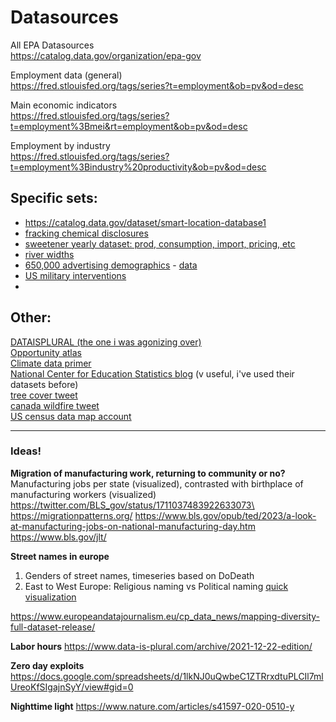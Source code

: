 # Datasources
All EPA Datasources\
https://catalog.data.gov/organization/epa-gov

Employment data (general)\
https://fred.stlouisfed.org/tags/series?t=employment&ob=pv&od=desc

Main economic indicators\
https://fred.stlouisfed.org/tags/series?t=employment%3Bmei&rt=employment&ob=pv&od=desc

Employment by industry\
https://fred.stlouisfed.org/tags/series?t=employment%3Bindustry%20productivity&ob=pv&od=desc

## Specific sets:
* https://catalog.data.gov/dataset/smart-location-database1
* [fracking chemical disclosures](https://fracfocus.org/)
* [sweetener yearly dataset: prod, consumption, import, pricing, etc](https://www.ers.usda.gov/data-products/sugar-and-sweeteners-yearbook-tables.aspx)
* [river widths](https://zenodo.org/record/6425657#.Y2AxIILMI-Q)
* [650,000 advertising demographics](https://themarkup.org/privacy/2023/06/08/from-heavy-purchasers-of-pregnancy-tests-to-the-depression-prone-we-found-650000-ways-advertisers-label-you) - [data](https://github.com/the-markup/xandr-audience-segments)
* [US military interventions](https://sites.tufts.edu/css/mip-research/mip-dataset/)
* 

## Other:
[DATAISPLURAL (the one i was agonizing over)](https://www.data-is-plural.com/)\
[Opportunity atlas](https://opportunityinsights.org/)\
[Climate data primer](https://www.climate.gov/maps-data/climate-data-primer)\
[National Center for Education Statistics blog](https://nces.ed.gov/blogs/nces/) (v useful, i've used their datasets before)\
[tree cover tweet](https://twitter.com/milos_agathon/status/1711039203365081534)\
[canada wildfire tweet](https://twitter.com/ClimateReality/status/1711004265320165812)\
[US census data map account](https://twitter.com/mapmakerbot)

---
### Ideas!
**Migration of manufacturing work, returning to community or no?**\
Manufacturing jobs per state (visualized), contrasted with birthplace of manufacturing workers (visualized)
https://twitter.com/BLS_gov/status/1711037483922633073\
https://migrationpatterns.org/
https://www.bls.gov/opub/ted/2023/a-look-at-manufacturing-jobs-on-national-manufacturing-day.htm
https://www.bls.gov/jlt/


**Street names in europe**
1. Genders of street names, timeseries based on DoDeath
2. East to West Europe: Religious naming vs Political naming
    [quick visualization](https://drive.google.com/drive/folders/1bB89FyhKQwod1bRD2cpTbbuUH6zjguWa?usp=drive_link)

https://www.europeandatajournalism.eu/cp_data_news/mapping-diversity-full-dataset-release/

**Labor hours**
https://www.data-is-plural.com/archive/2021-12-22-edition/

**Zero day exploits**
https://docs.google.com/spreadsheets/d/1lkNJ0uQwbeC1ZTRrxdtuPLCIl7mlUreoKfSIgajnSyY/view#gid=0

**Nighttime light**
https://www.nature.com/articles/s41597-020-0510-y
